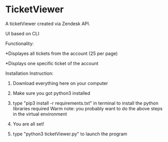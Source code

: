 # TicketViewer


A ticketViewer created via Zendesk API.


UI based on CLI 

Functionality:


  *Displayes all tickets from the account (25 per page)
  
  
  *Displays one specific ticket of the account


Installation Instruction:
1. Download everything here on your computer
2. Make sure you got python3 installed
3. type "pip3 install -r requirements.txt" in terminal to install the python libraries required
    Warm note: you probably want to do the above steps in the virtual environment

4. You are all set!   
5. type "python3 ticketViewer.py" to launch the program
